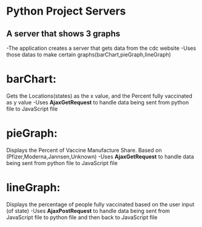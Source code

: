 # Python Project Servers
A server that shows 3 graphs
-----------------------------
-The application creates a server that gets data from the cdc website 
-Uses those datas to make certain graphs(barChart,pieGraph,lineGraph)

# barChart:
Gets the Locations(states) as the x value, and the Percent fully vaccinated as y value
-Uses **AjaxGetRequest** to handle data being sent from python file to JavaScript file
 
# pieGraph:
Displays the Percent of Vaccine Manufacture Share. Based on (Pfizer,Moderna,Jannsen,Unknown)
-Uses **AjaxGetRequest** to handle data being sent from python file to JavaScript file

# lineGraph:
Displays the percentage of people fully vaccinated based on the user input (of state)
-Uses **AjaxPostRequest** to handle data being sent from JavaScript file to python file and then back to JavaScript file




